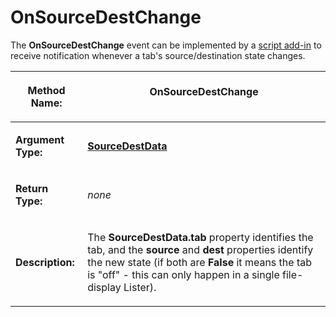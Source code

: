 # OnSourceDestChange

The **OnSourceDestChange** event can be implemented by a [script add-in](/Manual/scripting/script_add-ins/README.md) to receive notification whenever a tab's source/destination state changes.

<table>
<thead><tr><th>

**Method Name:**</th><th>
OnSourceDestChange
</th></tr></thead><tbody><tr><td>

**Argument Type:**</td><td>

**[SourceDestData](../scripting_objects/sourcedestdata.md)**
</td></tr><tr><td>

**Return Type:**</td><td>

*none*
</td></tr><tr><td>

**Description:**</td><td>

The **SourceDestData.tab** property identifies the tab, and the **source** and **dest** properties identify the new state (if both are **False** it means the tab is "off" - this can only happen in a single file-display Lister).
</td></tr></tbody>
</table>

